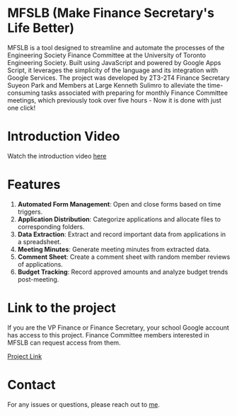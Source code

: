 # MFSLB (Make Finance Secretary's Life Better)
MFSLB is a tool designed to streamline and automate the processes of the Engineering Society Finance Committee at the University of Toronto Engineering Society. Built using JavaScript and powered by Google Apps Script, it leverages the simplicity of the language and its integration with Google Services. The project was developed by 2T3-2T4 Finance Secretary Suyeon Park and Members at Large Kenneth Sulimro to alleviate the time-consuming tasks associated with preparing for monthly Finance Committee meetings, which previously took over five hours - Now it is done with just one click!

# Introduction Video
Watch the introduction video [here](https://script.google.com/u/0/home/projects/13vFuazKy_95qw1w-bhBdJIZ-hKOiILK3uADF2UMU05AqXHDP3l9RGbfs)

# Features
1. **Automated Form Management**: Open and close forms based on time triggers.
2. **Application Distribution**: Categorize applications and allocate files to corresponding folders.
3. **Data Extraction**: Extract and record important data from applications in a spreadsheet.
4. **Meeting Minutes**: Generate meeting minutes from extracted data.
5. **Comment Sheet**: Create a comment sheet with random member reviews of applications.
6. **Budget Tracking**: Record approved amounts and analyze budget trends post-meeting.

# Link to the project
If you are the VP Finance or Finance Secretary, your school Google account has access to this project. Finance Committee members interested in MFSLB can request access from them.

[Project Link](https://script.google.com/u/0/home/projects/13vFuazKy_95qw1w-bhBdJIZ-hKOiILK3uADF2UMU05AqXHDP3l9RGbfs)

# Contact
For any issues or questions, please reach out to [me](suyeon.park1216@gmail.com).

